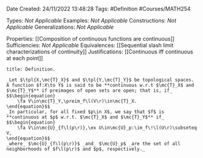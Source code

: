 <div class="topSpace"></div>

Date Created: 24/11/2022 13:48:28
Tags: #Definition #Courses/MATH254

Types: _Not Applicable_
Examples: _Not Applicable_
Constructions: _Not Applicable_
Generalizations: _Not Applicable_

Properties: [[Composition of continuous functions are continuous]]
Sufficiencies: _Not Applicable_
Equivalences: [[Sequential slash limit characterizations of continuity]]
Justifications: [[Continuous iff continuous at each point]]

``` ad-Definition
title: Definition.

_Let $\tpl{X,\mc{T}_X}$ and $\tpl{Y,\mc{T}_Y}$ be topological spaces. A function $f:X\to Y$ is said to be **continuous w.r.t $\mc{T}_X$ and $\mc{T}_Y$** if preimages of open sets are open; that is, if_
$$\begin{equation}
    \fa V\in\mc{T}_Y,\preim_f\l(V\r)\in\mc{T}_X.
\end{equation}$$
_In particular, for all fixed $p\in X$, we say that $f$ is **continuous at $p$ w.r.t. $\mc{T}_X$ and $\mc{T}_Y$** if_
$$\begin{equation}
    \fa V\in\mc{U}_{f\l(p\r)},\ex U\in\mc{U}_p:\im_f\!\l(U\r)\subseteq V,
\end{equation}$$
_where_ $\mc{U}_{f\l(p\r)}$ _and_ $\mc{U}_p$ _are the set of all neighborhoods of $f\l(p\r)$ and $p$, respectively._

```
